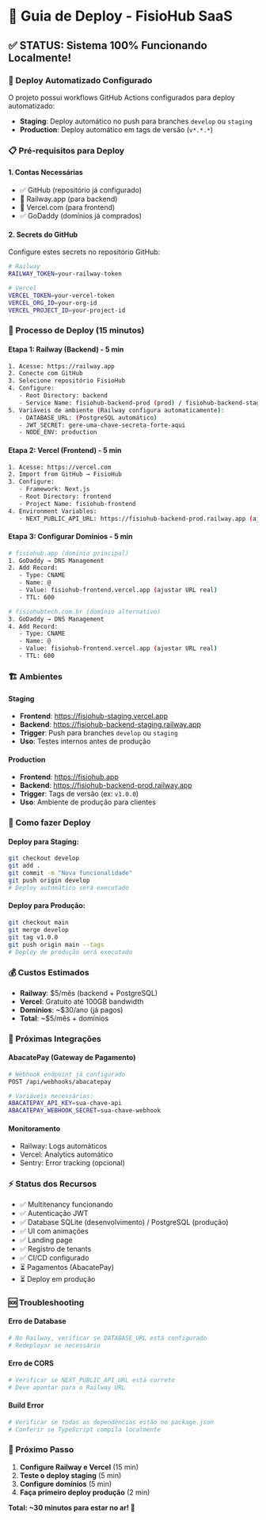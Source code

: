 # 🚀 Guia de Deploy - FisioHub SaaS

## ✅ STATUS: Sistema 100% Funcionando Localmente!

### 🎯 Deploy Automatizado Configurado

O projeto possui workflows GitHub Actions configurados para deploy automatizado:

- **Staging**: Deploy automático no push para branches `develop` ou `staging`
- **Production**: Deploy automático em tags de versão (`v*.*.*`)

### 📋 Pré-requisitos para Deploy

#### 1. Contas Necessárias
- ✅ GitHub (repositório já configurado)
- 🔧 Railway.app (para backend)
- 🔧 Vercel.com (para frontend)
- ✅ GoDaddy (domínios já comprados)

#### 2. Secrets do GitHub
Configure estes secrets no repositório GitHub:

```bash
# Railway
RAILWAY_TOKEN=your-railway-token

# Vercel
VERCEL_TOKEN=your-vercel-token
VERCEL_ORG_ID=your-org-id
VERCEL_PROJECT_ID=your-project-id
```

### 🚀 Processo de Deploy (15 minutos)

#### Etapa 1: Railway (Backend) - 5 min
```bash
1. Acesse: https://railway.app
2. Conecte com GitHub
3. Selecione repositório FisioHub
4. Configure:
   - Root Directory: backend
   - Service Name: fisiohub-backend-prod (prod) / fisiohub-backend-staging (staging)
5. Variáveis de ambiente (Railway configura automaticamente):
   - DATABASE_URL: (PostgreSQL automático)
   - JWT_SECRET: gere-uma-chave-secreta-forte-aqui
   - NODE_ENV: production
```

#### Etapa 2: Vercel (Frontend) - 5 min
```bash
1. Acesse: https://vercel.com
2. Import from GitHub → FisioHub
3. Configure:
   - Framework: Next.js
   - Root Directory: frontend
   - Project Name: fisiohub-frontend
4. Environment Variables:
   - NEXT_PUBLIC_API_URL: https://fisiohub-backend-prod.railway.app (ajustar URL real)
```

#### Etapa 3: Configurar Domínios - 5 min
```bash
# fisiohub.app (domínio principal)
1. GoDaddy → DNS Management
2. Add Record:
   - Type: CNAME
   - Name: @
   - Value: fisiohub-frontend.vercel.app (ajustar URL real)
   - TTL: 600

# fisiohubtech.com.br (domínio alternativo)
3. GoDaddy → DNS Management
4. Add Record:
   - Type: CNAME
   - Name: @
   - Value: fisiohub-frontend.vercel.app (ajustar URL real)
   - TTL: 600
```

### 🏗️ Ambientes

#### Staging
- **Frontend**: https://fisiohub-staging.vercel.app
- **Backend**: https://fisiohub-backend-staging.railway.app
- **Trigger**: Push para branches `develop` ou `staging`
- **Uso**: Testes internos antes de produção

#### Production
- **Frontend**: https://fisiohub.app
- **Backend**: https://fisiohub-backend-prod.railway.app
- **Trigger**: Tags de versão (ex: `v1.0.0`)
- **Uso**: Ambiente de produção para clientes

### 📝 Como fazer Deploy

#### Deploy para Staging:
```bash
git checkout develop
git add .
git commit -m "Nova funcionalidade"
git push origin develop
# Deploy automático será executado
```

#### Deploy para Produção:
```bash
git checkout main
git merge develop
git tag v1.0.0
git push origin main --tags
# Deploy de produção será executado
```

### 💰 Custos Estimados

- **Railway**: $5/mês (backend + PostgreSQL)
- **Vercel**: Gratuito até 100GB bandwidth
- **Domínios**: ~$30/ano (já pagos)
- **Total**: ~$5/mês + domínios

### 🔄 Próximas Integrações

#### AbacatePay (Gateway de Pagamento)
```bash
# Webhook endpoint já configurado
POST /api/webhooks/abacatepay

# Variáveis necessárias:
ABACATEPAY_API_KEY=sua-chave-api
ABACATEPAY_WEBHOOK_SECRET=sua-chave-webhook
```

#### Monitoramento
- Railway: Logs automáticos
- Vercel: Analytics automático
- Sentry: Error tracking (opcional)

### ⚡ Status dos Recursos

- ✅ Multitenancy funcionando
- ✅ Autenticação JWT
- ✅ Database SQLite (desenvolvimento) / PostgreSQL (produção)
- ✅ UI com animações
- ✅ Landing page
- ✅ Registro de tenants
- ✅ CI/CD configurado
- ⏳ Pagamentos (AbacatePay)
- ⏳ Deploy em produção

### 🆘 Troubleshooting

#### Erro de Database
```bash
# No Railway, verificar se DATABASE_URL está configurado
# Redeployar se necessário
```

#### Erro de CORS
```bash
# Verificar se NEXT_PUBLIC_API_URL está correto
# Deve apontar para o Railway URL
```

#### Build Error
```bash
# Verificar se todas as dependências estão no package.json
# Conferir se TypeScript compila localmente
```

### 🎯 Próximo Passo

1. **Configure Railway e Vercel** (15 min)
2. **Teste o deploy staging** (5 min)
3. **Configure domínios** (5 min)
4. **Faça primeiro deploy produção** (2 min)

**Total: ~30 minutos para estar no ar! 🚀**